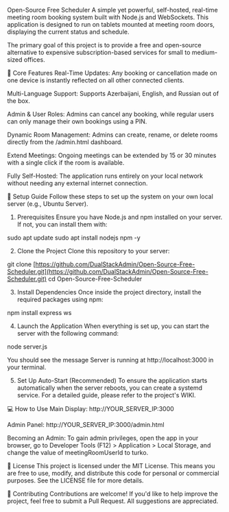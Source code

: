 Open-Source Free Scheduler
A simple yet powerful, self-hosted, real-time meeting room booking system built with Node.js and WebSockets. This application is designed to run on tablets mounted at meeting room doors, displaying the current status and schedule.

The primary goal of this project is to provide a free and open-source alternative to expensive subscription-based services for small to medium-sized offices.

<!-- TODO: Replace this with a link to your own screenshot -->

🚀 Core Features
Real-Time Updates: Any booking or cancellation made on one device is instantly reflected on all other connected clients.

Multi-Language Support: Supports Azerbaijani, English, and Russian out of the box.

Admin & User Roles: Admins can cancel any booking, while regular users can only manage their own bookings using a PIN.

Dynamic Room Management: Admins can create, rename, or delete rooms directly from the /admin.html dashboard.

Extend Meetings: Ongoing meetings can be extended by 15 or 30 minutes with a single click if the room is available.

Fully Self-Hosted: The application runs entirely on your local network without needing any external internet connection.

🔧 Setup Guide
Follow these steps to set up the system on your own local server (e.g., Ubuntu Server).

1. Prerequisites
Ensure you have Node.js and npm installed on your server. If not, you can install them with:

sudo apt update
sudo apt install nodejs npm -y

2. Clone the Project
Clone this repository to your server:

git clone [https://github.com/DualStackAdmin/Open-Source-Free-Scheduler.git](https://github.com/DualStackAdmin/Open-Source-Free-Scheduler.git)
cd Open-Source-Free-Scheduler

3. Install Dependencies
Once inside the project directory, install the required packages using npm:

npm install express ws

4. Launch the Application
When everything is set up, you can start the server with the following command:

node server.js

You should see the message Server is running at http://localhost:3000 in your terminal.

5. Set Up Auto-Start (Recommended)
To ensure the application starts automatically when the server reboots, you can create a systemd service. For a detailed guide, please refer to the project's WIKI.

💻 How to Use
Main Display: http://YOUR_SERVER_IP:3000

Admin Panel: http://YOUR_SERVER_IP:3000/admin.html

Becoming an Admin: To gain admin privileges, open the app in your browser, go to Developer Tools (F12) > Application > Local Storage, and change the value of meetingRoomUserId to turko.

📄 License
This project is licensed under the MIT License. This means you are free to use, modify, and distribute this code for personal or commercial purposes. See the LICENSE file for more details.

🙌 Contributing
Contributions are welcome! If you'd like to help improve the project, feel free to submit a Pull Request. All suggestions are appreciated.
